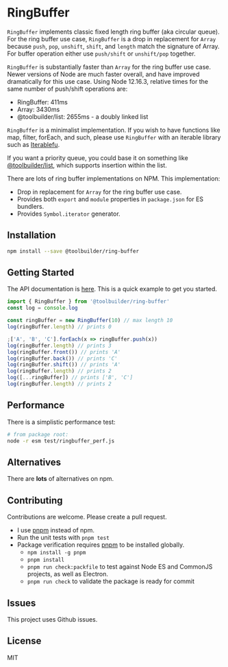 # RingBuffer

`RingBuffer` implements classic fixed length ring buffer (aka circular queue). For the ring buffer use case, `RingBuffer` is a drop in replacement for `Array` because `push`, `pop`, `unshift`, `shift`, and `length` match the signature of Array. For buffer operation either use `push/shift` or `unshift/pop` together.

`RingBuffer` is substantially faster than `Array` for the ring buffer use case. Newer versions of Node are much faster overall, and have improved dramatically for this use case. Using Node 12.16.3, relative times for the same number of push/shift operations are:

* RingBuffer: 411ms
* Array: 3430ms
* @toolbuilder/list: 2655ms - a doubly linked list

`RingBuffer` is a minimalist implementation. If you wish to have functions like map, filter, forEach, and such, please use `RingBuffer` with an iterable library such as [Iterablefu](https://github.com/toolbuilder/iterablefu).

If you want a priority queue, you could base it on something like [@toolbuilder/list](https://github.com/toolbuilder/list), which supports insertion within the list.

There are lots of ring buffer implementations on NPM. This implementation:

* Drop in replacement for `Array` for the ring buffer use case.
* Provides both `export` and `module` properties in `package.json` for ES bundlers.
* Provides `Symbol.iterator` generator.

## Installation

```bash
npm install --save @toolbuilder/ring-buffer
```

## Getting Started

The API documentation is [here](docs/ringbuffer.md).  This is a quick example to get you started.

```javascript
import { RingBuffer } from '@toolbuilder/ring-buffer'
const log = console.log

const ringBuffer = new RingBuffer(10) // max length 10
log(ringBuffer.length) // prints 0

;['A', 'B', 'C'].forEach(x => ringBuffer.push(x))
log(ringBuffer.length) // prints 3
log(ringBuffer.front()) // prints 'A'
log(ringBuffer.back()) // prints 'C'
log(ringBuffer.shift()) // prints 'A'
log(ringBuffer.length) // prints 2
log([...ringBuffer]) // prints ['B', 'C']
log(ringBuffer.length) // prints 2
```

## Performance

There is a simplistic performance test:

```bash
# from package root:
node -r esm test/ringbuffer_perf.js
```

## Alternatives

There are **lots** of alternatives on npm.

## Contributing

Contributions are welcome. Please create a pull request.

* I use [pnpm](https://pnpm.js.org/) instead of npm.
* Run the unit tests with `pnpm test`
* Package verification requires [pnpm](https://pnpm.io/) to be installed globally.
  * `npm install -g pnpm`
  * `pnpm install`
  * `pnpm run check:packfile` to test against Node ES and CommonJS projects, as well as Electron.
  * `pnpm run check` to validate the package is ready for commit

## Issues

This project uses Github issues.

## License

MIT
